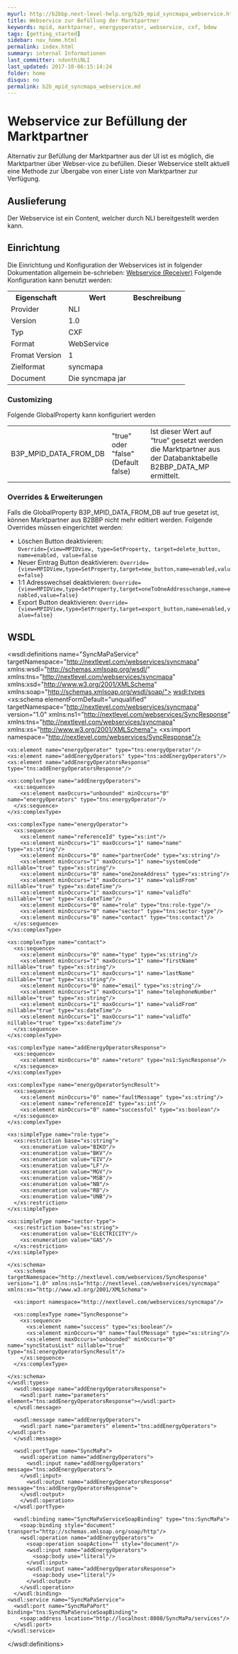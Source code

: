 ```yaml
---
myurl: http://b2bbp.next-level-help.org/b2b_mpid_syncmapa_webservice.html
title: Webservice zur Befüllung der Marktpartner
keywords: mpid, marktparner, energyoperator, webservice, cxf, bdew
tags: [getting_started]
sidebar: nav_home.html
permalink: index.html
summary: internal Informationen
last_committer: ndonthiNLI
last_updated: 2017-10-06:15:14:24
folder: home
disqus: no
permalink: b2b_mpid_syncmapa_webservice.md
---
```


# Webservice zur Befüllung der Marktpartner

Alternativ zur Befüllung der Marktpartner aus der UI ist es möglich, die Marktpartner über Webser-vice zu befüllen. Dieser Webservice stellt aktuell eine Methode zur Übergabe von einer Liste von Marktpartner zur Verfügung.

## Auslieferung

Der Webservice ist ein Content, welcher durch NLI bereitgestellt werden kann.

## Einrichtung

Die Einrichtung und Konfiguration der Webservices ist in folgender Dokumentation allgemein be-schrieben:
[Webservice (Receiver)](http://b2bbp.next-level-help.org/b2b_cust_CXFDynamicReceiverServlet.html)
Folgende Konfiguration kann benutzt werden:
<table>
  <tr>
    <th>Eigenschaft</th>
    <th>Wert</th>
    <th>Beschreibung</th>
  </tr>
  <tr>
    <td>Provider</td>
    <td>NLI</td>
    <td></td>
  </tr>
  <tr>
    <td>Version</td>
    <td>1.0</td>
    <td></td>
  </tr>
    <tr>
    <td>Typ</td>
    <td>CXF</td>
    <td></td>
  </tr>
    <tr>
    <td>Format</td>
    <td>WebService</td>
    <td></td>
  </tr>
    <tr>
    <td>Fromat Version</td>
    <td>1</td>
    <td></td>
  </tr>
    <tr>
    <td>Zielformat</td>
    <td>syncmapa</td>
    <td></td>
  </tr>
    <tr>
    <td>Document</td>
    <td>Die syncmapa jar</td>
    <td></td>
  </tr>
</table>

### Customizing
Folgende GlobalProperty kann konfiguriert werden
<table>
  <tr>
    <td>B3P_MPID_DATA_FROM_DB</td>
    <td>"true" oder "false" (Default false)</td>
    <td>Ist dieser Wert auf “true“ gesetzt werden die Marktpartner aus der Databanktabelle B2BBP_DATA_MP ermittelt.</td>
  </tr>
</table>

### Overrides & Erweiterungen
Falls die GlobalProperty B3P_MPID_DATA_FROM_DB auf true gesetzt ist, können Marktpartner aus B2BBP nicht mehr editiert werden. Folgende Overrides müssen eingerichtet werden:  
* Löschen Button deaktivieren:  
```Override={view=MPIDView, type=SetProperty, target=delete_button, name=enabled, value=false```
* Neuer Eintrag Button deaktivieren:
```Override={view=MPIDView,type=SetProperty,target=new_button,name=enabled,value=false}```
* 1:1 Adresswechsel deaktivieren:
```Override={view=MPIDView,type=SetProperty,target=oneToOneAddresschange,name=enabled,value=false}```
* Export Button deaktivieren:
```Override={view=MPIDView,type=SetProperty,target=export_button,name=enabled,value=false}```

## WSDL
<?xml version="1.0" encoding="UTF-8"?>
<wsdl:definitions name="SyncMaPaService" targetNamespace="http://nextlevel.com/webservices/syncmapa" xmlns:wsdl="http://schemas.xmlsoap.org/wsdl/" xmlns:tns="http://nextlevel.com/webservices/syncmapa" xmlns:xsd="http://www.w3.org/2001/XMLSchema" xmlns:soap="http://schemas.xmlsoap.org/wsdl/soap/">
  <wsdl:types>
    <xs:schema elementFormDefault="unqualified" targetNamespace="http://nextlevel.com/webservices/syncmapa" version="1.0" xmlns:ns1="http://nextlevel.com/webservices/SyncResponse" xmlns:tns="http://nextlevel.com/webservices/syncmapa" xmlns:xs="http://www.w3.org/2001/XMLSchema">
    <xs:import namespace="http://nextlevel.com/webservices/SyncResponse"/>

    <xs:element name="energyOperator" type="tns:energyOperator"/>
    <xs:element name="addEnergyOperators" type="tns:addEnergyOperators"/>
    <xs:element name="addEnergyOperatorsResponse" type="tns:addEnergyOperatorsResponse"/>

    <xs:complexType name="addEnergyOperators">
      <xs:sequence>
        <xs:element maxOccurs="unbounded" minOccurs="0" name="energyOperators" type="tns:energyOperator"/>
      </xs:sequence>
    </xs:complexType>

    <xs:complexType name="energyOperator">
      <xs:sequence>
        <xs:element name="referenceId" type="xs:int"/>
        <xs:element minOccurs="1" maxOccurs="1" name="name" type="xs:string"/>
        <xs:element minOccurs="0" name="partnerCode" type="xs:string"/>
        <xs:element minOccurs="1" maxOccurs="1" name="systemCode" nillable="true" type="xs:string"/>
        <xs:element minOccurs="0" name="one2oneAddress" type="xs:string"/>
        <xs:element minOccurs="1" maxOccurs="1" name="validFrom" nillable="true" type="xs:dateTime"/>
        <xs:element minOccurs="1" maxOccurs="1" name="validTo" nillable="true" type="xs:dateTime"/>
        <xs:element minOccurs="0" name="role" type="tns:role-type"/>
        <xs:element minOccurs="0" name="sector" type="tns:sector-type"/>
        <xs:element minOccurs="0" name="contact" type="tns:contact"/>
      </xs:sequence>
    </xs:complexType>

    <xs:complexType name="contact">
      <xs:sequence>
        <xs:element minOccurs="0" name="type" type="xs:string"/>
        <xs:element minOccurs="1" maxOccurs="1" name="firstName" nillable="true" type="xs:string"/>
        <xs:element minOccurs="1" maxOccurs="1" name="lastName" nillable="true" type="xs:string"/>
        <xs:element minOccurs="0" name="email" type="xs:string"/>
        <xs:element minOccurs="1" maxOccurs="1" name="telephoneNumber" nillable="true" type="xs:string"/>
        <xs:element minOccurs="1" maxOccurs="1" name="validFrom" nillable="true" type="xs:dateTime"/>
        <xs:element minOccurs="1" maxOccurs="1" name="validTo" nillable="true" type="xs:dateTime"/>
      </xs:sequence>
    </xs:complexType>

    <xs:complexType name="addEnergyOperatorsResponse">
      <xs:sequence>
        <xs:element minOccurs="0" name="return" type="ns1:SyncResponse"/>
      </xs:sequence>
    </xs:complexType>

    <xs:complexType name="energyOperatorSyncResult">
      <xs:sequence>
        <xs:element minOccurs="0" name="faultMessage" type="xs:string"/>
        <xs:element name="referenceId" type="xs:int"/>
        <xs:element minOccurs="0" name="successful" type="xs:boolean"/>
      </xs:sequence>
    </xs:complexType>

    <xs:simpleType name="role-type">
      <xs:restriction base="xs:string">
        <xs:enumeration value="BIKO"/>
        <xs:enumeration value="BKV"/>
        <xs:enumeration value="EIV"/>
        <xs:enumeration value="LF"/>
        <xs:enumeration value="MGV"/>
        <xs:enumeration value="MSB"/>
        <xs:enumeration value="NB"/>
        <xs:enumeration value="RB"/>
        <xs:enumeration value="UNB"/>
      </xs:restriction>
    </xs:simpleType>

    <xs:simpleType name="sector-type">
      <xs:restriction base="xs:string">
        <xs:enumeration value="ELECTRICITY"/>
        <xs:enumeration value="GAS"/>
      </xs:restriction>
    </xs:simpleType>

    </xs:schema>
      <xs:schema targetNamespace="http://nextlevel.com/webservices/SyncResponse" version="1.0" xmlns:ns1="http://nextlevel.com/webservices/syncmapa" xmlns:xs="http://www.w3.org/2001/XMLSchema">

      <xs:import namespace="http://nextlevel.com/webservices/syncmapa"/>

      <xs:complexType name="SyncResponse">
        <xs:sequence>
          <xs:element name="success" type="xs:boolean"/>
          <xs:element minOccurs="0" name="faultMessage" type="xs:string"/>
          <xs:element maxOccurs="unbounded" minOccurs="0" name="syncStatusList" nillable="true" type="ns1:energyOperatorSyncResult"/>
        </xs:sequence>
      </xs:complexType>

    </xs:schema>
    </wsdl:types>
      <wsdl:message name="addEnergyOperatorsResponse">
        <wsdl:part name="parameters" element="tns:addEnergyOperatorsResponse"></wsdl:part>
      </wsdl:message>

      <wsdl:message name="addEnergyOperators">
        <wsdl:part name="parameters" element="tns:addEnergyOperators"></wsdl:part>
      </wsdl:message>

      <wsdl:portType name="SyncMaPa">
        <wsdl:operation name="addEnergyOperators">
          <wsdl:input name="addEnergyOperators" message="tns:addEnergyOperators">
        </wsdl:input>
          <wsdl:output name="addEnergyOperatorsResponse" message="tns:addEnergyOperatorsResponse">
        </wsdl:output>
        </wsdl:operation>
      </wsdl:portType>

      <wsdl:binding name="SyncMaPaServiceSoapBinding" type="tns:SyncMaPa">
        <soap:binding style="document" transport="http://schemas.xmlsoap.org/soap/http"/>
        <wsdl:operation name="addEnergyOperators">
          <soap:operation soapAction="" style="document"/>
          <wsdl:input name="addEnergyOperators">
            <soap:body use="literal"/>
          </wsdl:input>
          <wsdl:output name="addEnergyOperatorsResponse">
            <soap:body use="literal"/>
          </wsdl:output>
        </wsdl:operation>
      </wsdl:binding>
    <wsdl:service name="SyncMaPaService">
      <wsdl:port name="SyncMaPaPort" binding="tns:SyncMaPaServiceSoapBinding">
        <soap:address location="http://localhost:8080/SyncMaPa/services"/>
      </wsdl:port>
    </wsdl:service>

</wsdl:definitions>


